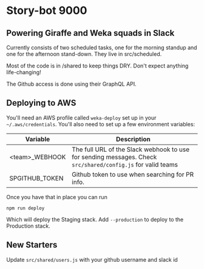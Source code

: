 # Story-bot 9000
## Powering Giraffe and Weka squads in Slack

Currently consists of two scheduled tasks, one for the morning standup and one for the afternoon stand-down.  They live in src/scheduled.

Most of the code is in /shared to keep things DRY.  Don't expect anything life-changing!

The Github access is done using their GraphQL API.

## Deploying to AWS

You'll need an AWS profile called `weka-deploy` set up in your `~/.aws/credentials`.  You'll also need to set up a few environment variables:

| Variable | Description |
| -------- | ----------- |
| \<team\>_WEBHOOK | The full URL of the Slack webhook to use for sending messages. Check `src/shared/config.js` for valid teams|
| SPGITHUB_TOKEN | Github token to use when searching for PR info. |

Once you have that in place you can run

```
npm run deploy
```

Which will deploy the Staging stack. Add `--production` to deploy to the Production stack.

## New Starters
Update `src/shared/users.js` with your github username and slack id